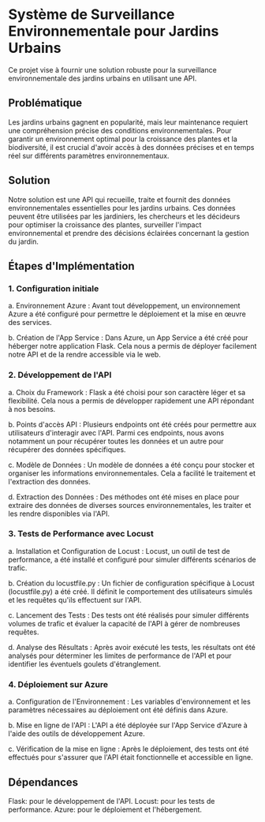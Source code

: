 # Système de Surveillance Environnementale pour Jardins Urbains
Ce projet vise à fournir une solution robuste pour la surveillance environnementale des jardins urbains en utilisant une API.

## Problématique
Les jardins urbains gagnent en popularité, mais leur maintenance requiert une compréhension précise des conditions environnementales. Pour garantir un environnement optimal pour la croissance des plantes et la biodiversité, il est crucial d'avoir accès à des données précises et en temps réel sur différents paramètres environnementaux.

## Solution
Notre solution est une API qui recueille, traite et fournit des données environnementales essentielles pour les jardins urbains. Ces données peuvent être utilisées par les jardiniers, les chercheurs et les décideurs pour optimiser la croissance des plantes, surveiller l'impact environnemental et prendre des décisions éclairées concernant la gestion du jardin.

## Étapes d'Implémentation
### 1. Configuration initiale
a. Environnement Azure : Avant tout développement, un environnement Azure a été configuré pour permettre le déploiement et la mise en œuvre des services.

b. Création de l'App Service : Dans Azure, un App Service a été créé pour héberger notre application Flask. Cela nous a permis de déployer facilement notre API et de la rendre accessible via le web.

### 2. Développement de l'API
a. Choix du Framework : Flask a été choisi pour son caractère léger et sa flexibilité. Cela nous a permis de développer rapidement une API répondant à nos besoins.

b. Points d'accès API : Plusieurs endpoints ont été créés pour permettre aux utilisateurs d'interagir avec l'API. Parmi ces endpoints, nous avons notamment un pour récupérer toutes les données et un autre pour récupérer des données spécifiques.

c. Modèle de Données : Un modèle de données a été conçu pour stocker et organiser les informations environnementales. Cela a facilité le traitement et l'extraction des données.

d. Extraction des Données : Des méthodes ont été mises en place pour extraire des données de diverses sources environnementales, les traiter et les rendre disponibles via l'API.

### 3. Tests de Performance avec Locust
a. Installation et Configuration de Locust : Locust, un outil de test de performance, a été installé et configuré pour simuler différents scénarios de trafic.

b. Création du locustfile.py : Un fichier de configuration spécifique à Locust (locustfile.py) a été créé. Il définit le comportement des utilisateurs simulés et les requêtes qu'ils effectuent sur l'API.

c. Lancement des Tests : Des tests ont été réalisés pour simuler différents volumes de trafic et évaluer la capacité de l'API à gérer de nombreuses requêtes.

d. Analyse des Résultats : Après avoir exécuté les tests, les résultats ont été analysés pour déterminer les limites de performance de l'API et pour identifier les éventuels goulets d'étranglement.

### 4. Déploiement sur Azure
a. Configuration de l'Environnement : Les variables d'environnement et les paramètres nécessaires au déploiement ont été définis dans Azure.

b. Mise en ligne de l'API : L'API a été déployée sur l'App Service d'Azure à l'aide des outils de développement Azure.

c. Vérification de la mise en ligne : Après le déploiement, des tests ont été effectués pour s'assurer que l'API était fonctionnelle et accessible en ligne.

## Dépendances
Flask: pour le développement de l'API.
Locust: pour les tests de performance.
Azure: pour le déploiement et l'hébergement.


